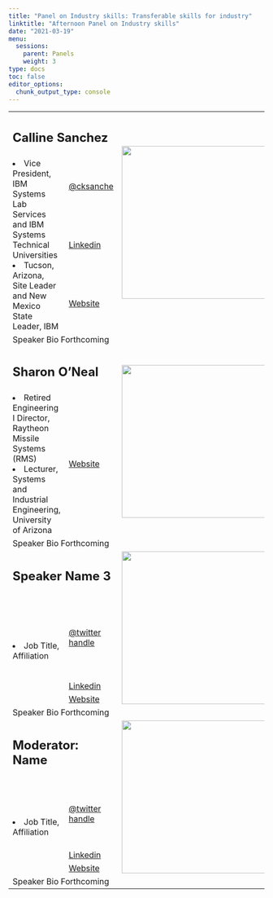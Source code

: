 ```yaml
---
title: "Panel on Industry skills: Transferable skills for industry"
linktitle: "Afternoon Panel on Industry skills"
date: "2021-03-19"
menu:
  sessions:
    parent: Panels
    weight: 3
type: docs
toc: false
editor_options:
  chunk_output_type: console
---
```


<TABLE class="bio-table">

<!--- #################Speaker 1############## --->
<TR>
<TD COLSPAN="2"><h2>Calline Sanchez</h2></TD>
<TD ROWSPAN="4"><img style="float: left;" src="https://widstucson.org/media/wids-logo.png" width="300" /></TD>
</TR>
<TR>
<TD ROWSPAN="3">
<li>Vice President, IBM Systems Lab Services and IBM Systems Technical Universities</li>
<li>Tucson, Arizona, Site Leader and New Mexico State Leader, IBM</li></TD>
<TD><i class="fab fa-twitter"></i> <a href="https://twitter.com/cksanche" target="_blank" rel="noopener"> @cksanche</a>
</TD>
</TR>
<TR>
<TD><i class="fab fa-linkedin"></i> <a href="https://www.linkedin.com/in/calline-sanchez-b095999" target="_blank" rel="noopener">Linkedin</a>
</TD>
</TR>
<TR>
<TD><i class="fa fa-link"></i> <a href="https://www.ibm.com/blogs/systems/author/callinesanchez/" target="_blank" rel="noopener">Website</a>
</TD>
</TR>
<TR>
<TD COLSPAN="3">Speaker Bio Forthcoming</TD>
</TR>

<!--- #################Speaker 2############## --->
<TR>
<TD COLSPAN="2"><h2>Sharon O’Neal</h2></TD>
<TD ROWSPAN="2"><img style="float: left;" src="https://widstucson.org/media/wids-logo.png" width="300" /></TD>
</TR>
<TR>
<TD>
<li>Retired Engineering I Director, Raytheon Missile Systems (RMS) </li>
<li>Lecturer, Systems and Industrial Engineering, University of Arizona</li>
</TD>
<TD><i class="fa fa-link"></i> <a href="https://sie.engineering.arizona.edu/faculty-staff/faculty/sharon-oneal" target="_blank" rel="noopener">Website</a>
</TD>
</TR>
<TR>
<TD COLSPAN="3">Speaker Bio Forthcoming</TD>
</TR>



<!--- #################Speaker 3############## --->
<TR>
<TD COLSPAN="2"><h2>Speaker Name 3</h2></TD>
<TD ROWSPAN="4"><img style="float: left;" src="https://widstucson.org/media/wids-logo.png" width="300" /></TD>
</TR>
<TR>
<TD ROWSPAN="3"><li> Job Title, Affiliation</li></TD>
<TD><i class="fab fa-twitter"></i> <a href="https://twitter.com/" target="_blank" rel="noopener"> @twitter handle</a>
</TD>
</TR>
<TR>
<TD><i class="fab fa-linkedin"></i> <a href="www.linkedin.com/in/" target="_blank" rel="noopener">Linkedin</a>
</TD>
</TR>
<TR>
<TD><i class="fa fa-link"></i> <a href="https://www.arizona.edu/am" target="_blank" rel="noopener">Website</a>
</TD>
</TR>
<TR>
<TD COLSPAN="3">Speaker Bio Forthcoming</TD>
</TR>

<!--- #################Speaker 4############## --->
<TR>
<TD COLSPAN="2"><h2>Moderator: Name </h2></TD>
<TD ROWSPAN="4"><img style="float: left;" src="https://widstucson.org/media/wids-logo.png" width="300" /></TD>
</TR>
<TR>
<TD ROWSPAN="3"><li> Job Title, Affiliation</li></TD>
<TD><i class="fab fa-twitter"></i> <a href="https://twitter.com/" target="_blank" rel="noopener"> @twitter handle</a>
</TD>
</TR>
<TR>
<TD><i class="fab fa-linkedin"></i> <a href="www.linkedin.com/in/" target="_blank" rel="noopener">Linkedin</a>
</TD>
</TR>
<TR>
<TD><i class="fa fa-link"></i> <a href="https://www.arizona.edu/am" target="_blank" rel="noopener">Website</a>
</TD>
</TR>
<TR>
<TD COLSPAN="3">Speaker Bio Forthcoming</TD>
</TR>

</TABLE>
